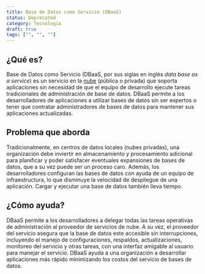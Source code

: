 ```yaml
---
title: Base de Datos como Servicio (DBaaS)
status: Deprecated
category: Tecnología
draft: true
tags: ["", "", ""]
---
```


## ¿Qué es?

Base de Datos como Servicio (DBaaS, por sus siglas en inglés _data base as a service_) es un servicio en la [nube](/es/cloud-computing/) (pública o privada)
que soporta aplicaciones sin necesidad de que el equipo de desarrollo ejecute tareas tradicionales de administración de base de datos.
DBaaS permite a los desarrolladores de aplicaciones a utilizar bases de datos sin ser expertos o
tener que contratar administradores de bases de datos para mantener sus aplicaciones actualizadas.

## Problema que aborda

Tradicionalmente, en centros de datos locales (nubes privadas), una organización debe inviertir en
almacenamiento y procesamiento adicional para planificar y poder satisfacer eventuales expansiones de bases de datos,
que a su vez puede ser un proceso caro.
Además, los desarrolladores configuran las bases de datos con ayuda de un equipo de infraestructura,
lo que disminuye la velocidad de despliegue de una aplicación.
Cargar y ejecutar una base de datos también lleva tiempo.

## ¿Cómo ayuda?

DBaaS permite a los desarrolladores a delegar todas las tareas operativas de administración al proveedor de servicios de nube.
A su vez, el proveedor del servicio asegura que la base de datos este accesible sin interrupciones,
incluyendo el manejo de configuraciones, respaldos, actualizaciones, monitoreo del servicio y otras tareas,
con una interfaz amigable al usuario para manejar el servicio.
DBaaS ayuda a una organización a desarrollar aplicaciones más rápido minimizando los costos del servicio de bases de datos.